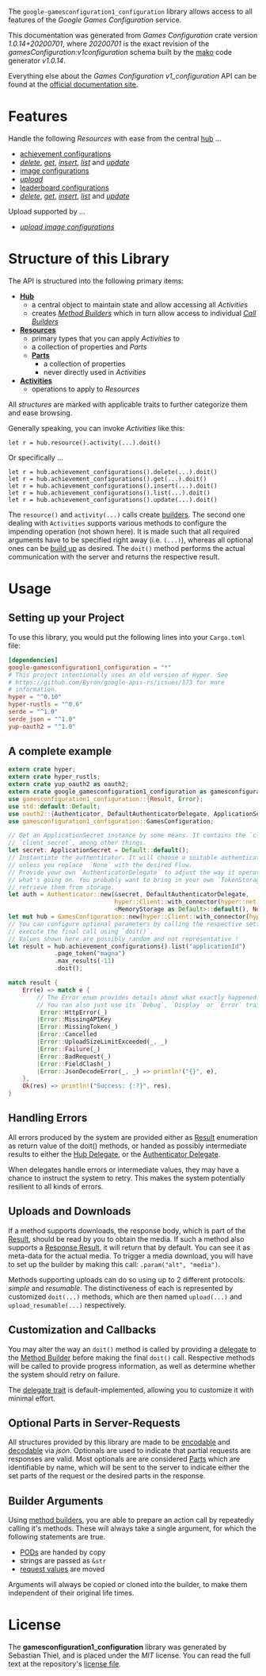 <!---
DO NOT EDIT !
This file was generated automatically from 'src/mako/api/README.md.mako'
DO NOT EDIT !
-->
The `google-gamesconfiguration1_configuration` library allows access to all features of the *Google Games Configuration* service.

This documentation was generated from *Games Configuration* crate version *1.0.14+20200701*, where *20200701* is the exact revision of the *gamesConfiguration:v1configuration* schema built by the [mako](http://www.makotemplates.org/) code generator *v1.0.14*.

Everything else about the *Games Configuration* *v1_configuration* API can be found at the
[official documentation site](https://developers.google.com/games/).
# Features

Handle the following *Resources* with ease from the central [hub](https://docs.rs/google-gamesconfiguration1_configuration/1.0.14+20200701/google_gamesconfiguration1_configuration/GamesConfiguration) ... 

* [achievement configurations](https://docs.rs/google-gamesconfiguration1_configuration/1.0.14+20200701/google_gamesconfiguration1_configuration/api::AchievementConfiguration)
 * [*delete*](https://docs.rs/google-gamesconfiguration1_configuration/1.0.14+20200701/google_gamesconfiguration1_configuration/api::AchievementConfigurationDeleteCall), [*get*](https://docs.rs/google-gamesconfiguration1_configuration/1.0.14+20200701/google_gamesconfiguration1_configuration/api::AchievementConfigurationGetCall), [*insert*](https://docs.rs/google-gamesconfiguration1_configuration/1.0.14+20200701/google_gamesconfiguration1_configuration/api::AchievementConfigurationInsertCall), [*list*](https://docs.rs/google-gamesconfiguration1_configuration/1.0.14+20200701/google_gamesconfiguration1_configuration/api::AchievementConfigurationListCall) and [*update*](https://docs.rs/google-gamesconfiguration1_configuration/1.0.14+20200701/google_gamesconfiguration1_configuration/api::AchievementConfigurationUpdateCall)
* [image configurations](https://docs.rs/google-gamesconfiguration1_configuration/1.0.14+20200701/google_gamesconfiguration1_configuration/api::ImageConfiguration)
 * [*upload*](https://docs.rs/google-gamesconfiguration1_configuration/1.0.14+20200701/google_gamesconfiguration1_configuration/api::ImageConfigurationUploadCall)
* [leaderboard configurations](https://docs.rs/google-gamesconfiguration1_configuration/1.0.14+20200701/google_gamesconfiguration1_configuration/api::LeaderboardConfiguration)
 * [*delete*](https://docs.rs/google-gamesconfiguration1_configuration/1.0.14+20200701/google_gamesconfiguration1_configuration/api::LeaderboardConfigurationDeleteCall), [*get*](https://docs.rs/google-gamesconfiguration1_configuration/1.0.14+20200701/google_gamesconfiguration1_configuration/api::LeaderboardConfigurationGetCall), [*insert*](https://docs.rs/google-gamesconfiguration1_configuration/1.0.14+20200701/google_gamesconfiguration1_configuration/api::LeaderboardConfigurationInsertCall), [*list*](https://docs.rs/google-gamesconfiguration1_configuration/1.0.14+20200701/google_gamesconfiguration1_configuration/api::LeaderboardConfigurationListCall) and [*update*](https://docs.rs/google-gamesconfiguration1_configuration/1.0.14+20200701/google_gamesconfiguration1_configuration/api::LeaderboardConfigurationUpdateCall)


Upload supported by ...

* [*upload image configurations*](https://docs.rs/google-gamesconfiguration1_configuration/1.0.14+20200701/google_gamesconfiguration1_configuration/api::ImageConfigurationUploadCall)



# Structure of this Library

The API is structured into the following primary items:

* **[Hub](https://docs.rs/google-gamesconfiguration1_configuration/1.0.14+20200701/google_gamesconfiguration1_configuration/GamesConfiguration)**
    * a central object to maintain state and allow accessing all *Activities*
    * creates [*Method Builders*](https://docs.rs/google-gamesconfiguration1_configuration/1.0.14+20200701/google_gamesconfiguration1_configuration/client::MethodsBuilder) which in turn
      allow access to individual [*Call Builders*](https://docs.rs/google-gamesconfiguration1_configuration/1.0.14+20200701/google_gamesconfiguration1_configuration/client::CallBuilder)
* **[Resources](https://docs.rs/google-gamesconfiguration1_configuration/1.0.14+20200701/google_gamesconfiguration1_configuration/client::Resource)**
    * primary types that you can apply *Activities* to
    * a collection of properties and *Parts*
    * **[Parts](https://docs.rs/google-gamesconfiguration1_configuration/1.0.14+20200701/google_gamesconfiguration1_configuration/client::Part)**
        * a collection of properties
        * never directly used in *Activities*
* **[Activities](https://docs.rs/google-gamesconfiguration1_configuration/1.0.14+20200701/google_gamesconfiguration1_configuration/client::CallBuilder)**
    * operations to apply to *Resources*

All *structures* are marked with applicable traits to further categorize them and ease browsing.

Generally speaking, you can invoke *Activities* like this:

```Rust,ignore
let r = hub.resource().activity(...).doit()
```

Or specifically ...

```ignore
let r = hub.achievement_configurations().delete(...).doit()
let r = hub.achievement_configurations().get(...).doit()
let r = hub.achievement_configurations().insert(...).doit()
let r = hub.achievement_configurations().list(...).doit()
let r = hub.achievement_configurations().update(...).doit()
```

The `resource()` and `activity(...)` calls create [builders][builder-pattern]. The second one dealing with `Activities` 
supports various methods to configure the impending operation (not shown here). It is made such that all required arguments have to be 
specified right away (i.e. `(...)`), whereas all optional ones can be [build up][builder-pattern] as desired.
The `doit()` method performs the actual communication with the server and returns the respective result.

# Usage

## Setting up your Project

To use this library, you would put the following lines into your `Cargo.toml` file:

```toml
[dependencies]
google-gamesconfiguration1_configuration = "*"
# This project intentionally uses an old version of Hyper. See
# https://github.com/Byron/google-apis-rs/issues/173 for more
# information.
hyper = "^0.10"
hyper-rustls = "^0.6"
serde = "^1.0"
serde_json = "^1.0"
yup-oauth2 = "^1.0"
```

## A complete example

```Rust
extern crate hyper;
extern crate hyper_rustls;
extern crate yup_oauth2 as oauth2;
extern crate google_gamesconfiguration1_configuration as gamesconfiguration1_configuration;
use gamesconfiguration1_configuration::{Result, Error};
use std::default::Default;
use oauth2::{Authenticator, DefaultAuthenticatorDelegate, ApplicationSecret, MemoryStorage};
use gamesconfiguration1_configuration::GamesConfiguration;

// Get an ApplicationSecret instance by some means. It contains the `client_id` and 
// `client_secret`, among other things.
let secret: ApplicationSecret = Default::default();
// Instantiate the authenticator. It will choose a suitable authentication flow for you, 
// unless you replace  `None` with the desired Flow.
// Provide your own `AuthenticatorDelegate` to adjust the way it operates and get feedback about 
// what's going on. You probably want to bring in your own `TokenStorage` to persist tokens and
// retrieve them from storage.
let auth = Authenticator::new(&secret, DefaultAuthenticatorDelegate,
                              hyper::Client::with_connector(hyper::net::HttpsConnector::new(hyper_rustls::TlsClient::new())),
                              <MemoryStorage as Default>::default(), None);
let mut hub = GamesConfiguration::new(hyper::Client::with_connector(hyper::net::HttpsConnector::new(hyper_rustls::TlsClient::new())), auth);
// You can configure optional parameters by calling the respective setters at will, and
// execute the final call using `doit()`.
// Values shown here are possibly random and not representative !
let result = hub.achievement_configurations().list("applicationId")
             .page_token("magna")
             .max_results(-11)
             .doit();

match result {
    Err(e) => match e {
        // The Error enum provides details about what exactly happened.
        // You can also just use its `Debug`, `Display` or `Error` traits
         Error::HttpError(_)
        |Error::MissingAPIKey
        |Error::MissingToken(_)
        |Error::Cancelled
        |Error::UploadSizeLimitExceeded(_, _)
        |Error::Failure(_)
        |Error::BadRequest(_)
        |Error::FieldClash(_)
        |Error::JsonDecodeError(_, _) => println!("{}", e),
    },
    Ok(res) => println!("Success: {:?}", res),
}

```
## Handling Errors

All errors produced by the system are provided either as [Result](https://docs.rs/google-gamesconfiguration1_configuration/1.0.14+20200701/google_gamesconfiguration1_configuration/client::Result) enumeration as return value of
the doit() methods, or handed as possibly intermediate results to either the 
[Hub Delegate](https://docs.rs/google-gamesconfiguration1_configuration/1.0.14+20200701/google_gamesconfiguration1_configuration/client::Delegate), or the [Authenticator Delegate](https://docs.rs/yup-oauth2/*/yup_oauth2/trait.AuthenticatorDelegate.html).

When delegates handle errors or intermediate values, they may have a chance to instruct the system to retry. This 
makes the system potentially resilient to all kinds of errors.

## Uploads and Downloads
If a method supports downloads, the response body, which is part of the [Result](https://docs.rs/google-gamesconfiguration1_configuration/1.0.14+20200701/google_gamesconfiguration1_configuration/client::Result), should be
read by you to obtain the media.
If such a method also supports a [Response Result](https://docs.rs/google-gamesconfiguration1_configuration/1.0.14+20200701/google_gamesconfiguration1_configuration/client::ResponseResult), it will return that by default.
You can see it as meta-data for the actual media. To trigger a media download, you will have to set up the builder by making
this call: `.param("alt", "media")`.

Methods supporting uploads can do so using up to 2 different protocols: 
*simple* and *resumable*. The distinctiveness of each is represented by customized 
`doit(...)` methods, which are then named `upload(...)` and `upload_resumable(...)` respectively.

## Customization and Callbacks

You may alter the way an `doit()` method is called by providing a [delegate](https://docs.rs/google-gamesconfiguration1_configuration/1.0.14+20200701/google_gamesconfiguration1_configuration/client::Delegate) to the 
[Method Builder](https://docs.rs/google-gamesconfiguration1_configuration/1.0.14+20200701/google_gamesconfiguration1_configuration/client::CallBuilder) before making the final `doit()` call. 
Respective methods will be called to provide progress information, as well as determine whether the system should 
retry on failure.

The [delegate trait](https://docs.rs/google-gamesconfiguration1_configuration/1.0.14+20200701/google_gamesconfiguration1_configuration/client::Delegate) is default-implemented, allowing you to customize it with minimal effort.

## Optional Parts in Server-Requests

All structures provided by this library are made to be [encodable](https://docs.rs/google-gamesconfiguration1_configuration/1.0.14+20200701/google_gamesconfiguration1_configuration/client::RequestValue) and 
[decodable](https://docs.rs/google-gamesconfiguration1_configuration/1.0.14+20200701/google_gamesconfiguration1_configuration/client::ResponseResult) via *json*. Optionals are used to indicate that partial requests are responses 
are valid.
Most optionals are are considered [Parts](https://docs.rs/google-gamesconfiguration1_configuration/1.0.14+20200701/google_gamesconfiguration1_configuration/client::Part) which are identifiable by name, which will be sent to 
the server to indicate either the set parts of the request or the desired parts in the response.

## Builder Arguments

Using [method builders](https://docs.rs/google-gamesconfiguration1_configuration/1.0.14+20200701/google_gamesconfiguration1_configuration/client::CallBuilder), you are able to prepare an action call by repeatedly calling it's methods.
These will always take a single argument, for which the following statements are true.

* [PODs][wiki-pod] are handed by copy
* strings are passed as `&str`
* [request values](https://docs.rs/google-gamesconfiguration1_configuration/1.0.14+20200701/google_gamesconfiguration1_configuration/client::RequestValue) are moved

Arguments will always be copied or cloned into the builder, to make them independent of their original life times.

[wiki-pod]: http://en.wikipedia.org/wiki/Plain_old_data_structure
[builder-pattern]: http://en.wikipedia.org/wiki/Builder_pattern
[google-go-api]: https://github.com/google/google-api-go-client

# License
The **gamesconfiguration1_configuration** library was generated by Sebastian Thiel, and is placed 
under the *MIT* license.
You can read the full text at the repository's [license file][repo-license].

[repo-license]: https://github.com/Byron/google-apis-rsblob/master/LICENSE.md
